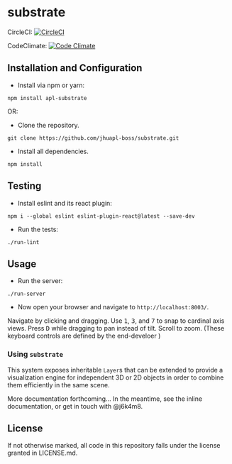 # substrate

CircleCI: [![CircleCI](https://circleci.com/gh/jhuapl-boss/substrate/tree/master.svg?style=svg)](https://circleci.com/gh/jhuapl-boss/substrate/tree/master)

CodeClimate: [![Code Climate](https://codeclimate.com/github/jhuapl-boss/substrate/badges/gpa.svg)](https://codeclimate.com/github/jhuapl-boss/substrate)

## Installation and Configuration
- Install via npm or yarn:
```
npm install apl-substrate
```
OR:

- Clone the repository.
```
git clone https://github.com/jhuapl-boss/substrate.git
```
- Install all dependencies.
```
npm install
```

## Testing
- Install eslint and its react plugin:
```
npm i --global eslint eslint-plugin-react@latest --save-dev
```
- Run the tests:
```
./run-lint
```

## Usage
- Run the server:
```
./run-server
```
- Now open your browser and navigate to `http://localhost:8003/`.

 Navigate by clicking and dragging. Use <kbd>1</kbd>, <kbd>3</kbd>, and <kbd>7</kbd> to snap to cardinal axis views. Press <kbd>D</kbd> while dragging to pan instead of tilt. Scroll to zoom. (These keyboard controls are defined by the end-develoer )

### Using `substrate`

This system exposes inheritable `Layer`s that can be extended to provide a visualization engine for independent 3D or 2D objects in order to combine them efficiently in the same scene.

More documentation forthcoming... In the meantime, see the inline documentation, or get in touch with @j6k4m8.

## License
If not otherwise marked, all code in this repository falls under the license granted in LICENSE.md.
